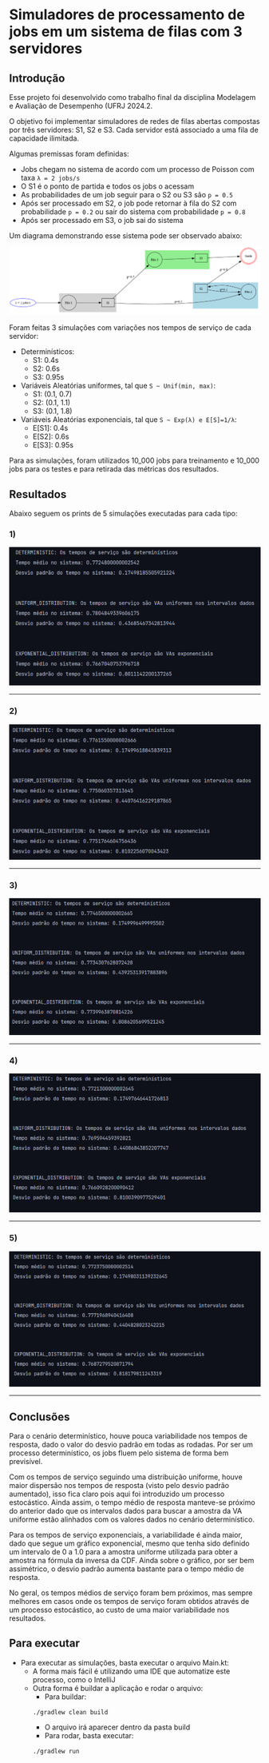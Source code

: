 # Simuladores de processamento de jobs em um sistema de filas com 3 servidores

## Introdução

Esse projeto foi desenvolvido como trabalho final da disciplina Modelagem e Avaliação de Desempenho (UFRJ 2024.2.

O objetivo foi implementar simuladores de redes de filas abertas compostas por três servidores: S1, S2 e S3. Cada servidor está associado a uma fila de capacidade ilimitada.

Algumas premissas foram definidas:
- Jobs chegam no sistema de acordo com um processo de Poisson com taxa `λ = 2 jobs/s`
- O S1 é o ponto de partida e todos os jobs o acessam
- As probabilidades de um job seguir para o S2 ou S3 são `p = 0.5`
- Após ser processado em S2, o job pode retornar à fila do S2 com probabilidade `p = 0.2` ou sair do sistema com probabilidade `p = 0.8`
- Após ser processado em S3, o job sai do sistema

Um diagrama demonstrando esse sistema pode ser observado abaixo:

![Rede Aberta de Filas](queue-generator-script/open_queue_network.png)

Foram feitas 3 simulações com variações nos tempos de serviço de cada servidor:

- Determinísticos:
  - S1: 0.4s
  - S2: 0.6s
  - S3: 0.95s
- Variáveis Aleatórias uniformes, tal que `S ~ Unif(min, max)`:
  - S1: (0.1, 0.7)
  - S2: (0.1, 1.1)
  - S3: (0.1, 1.8)
- Variáveis Aleatórias exponenciais, tal que `S ~ Exp(λ) e E[S]=1/λ`:
  - E[S1]: 0.4s
  - E[S2]: 0.6s
  - E[S3]: 0.95s

Para as simulações, foram utilizados 10_000 jobs para treinamento e 10_000 jobs para os testes e para retirada das métricas dos resultados.

## Resultados

Abaixo seguem os prints de 5 simulações executadas para cada tipo:


### 1)
![Execução 1](assets/exec1.png)

---

### 2)
![Execução 2](assets/exec2.png)

---

### 3)
![Execução 3](assets/exec3.png)

---

### 4)
![Execução 4](assets/exec4.png)

---

### 5)
![Execução 5](assets/exec5.png)

---

## Conclusões

Para o cenário determinístico, houve pouca variabilidade nos tempos de resposta, dado o valor do desvio padrão em todas as rodadas. Por ser um processo determinístico, os jobs fluem pelo sistema de forma bem previsível.

Com os tempos de serviço seguindo uma distribuição uniforme, houve maior dispersão nos tempos de resposta (visto pelo desvio padrão aumentado), isso fica claro pois aqui foi introduzido um processo estocástico. Ainda assim, o tempo médio de resposta manteve-se próximo do anterior dado que os intervalos dados para buscar a amostra da VA uniforme estão alinhados com os valores dados no cenário determinístico.

Para os tempos de serviço exponenciais, a variabilidade é ainda maior, dado que segue um gráfico exponencial, mesmo que tenha sido definido um intervalo de 0 a 1.0 para a amostra uniforme utilizada para obter a amostra na fórmula da inversa da CDF. Ainda sobre o gráfico, por ser bem assimétrico, o desvio padrão aumenta bastante para o tempo médio de resposta.

No geral, os tempos médios de serviço foram bem próximos, mas sempre melhores em casos onde os tempos de serviço foram obtidos através de um processo estocástico, ao custo de uma maior variabilidade nos resultados.

## Para executar

- Para executar as simulações, basta executar o arquivo Main.kt:
  - A forma mais fácil é utilizando uma IDE que automatize este processo, como o IntelliJ
  - Outra forma é buildar a aplicação e rodar o arquivo:
    - Para buildar:
    ```
    ./gradlew clean build
    ```
    - O arquivo irá aparecer dentro da pasta build
    - Para rodar, basta executar:
    ``` 
    ./gradlew run
    ```
